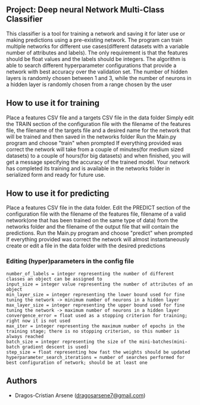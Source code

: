 ## Project: Deep neural Network Multi-Class Classifier

This classifier is a tool for training a network and saving it for later use or making predictions using a pre-existing network.
The program can train multiple networks for different use cases(different datasets with a variable number of attributes and labels). The only requirement is that the features should be float values and the labels should be integers.
The algorithm is able to search different hyperparameter configurations that provide a network with best accuracy over the validation set. The number of hidden layers is randomly chosen between 1 and 3, while the number of neurons in a hidden layer is randomly chosen from a range chosen by the user

## How to use it for training
Place a features CSV file and a targets CSV file in the data folder
Simply edit the TRAIN section of the configuration file with the filename of the features file, the filename of the targets file and a desired name for the network that will be trained and then saved in the networks folder
Run the Main.py program and choose "train" when prompted
If everything provided was correct the network will take from a couple of minutes(for medium sized datasets) to a couple of hours(for big datasets) and when finished, you will get a message specifying the accuracy of the trained model. Your network has completed its training and is available in the networks folder in serialized form and ready for future use.

## How to use it for predicting
Place a features CSV file in the data folder.
Edit the PREDICT section of the configuration file with the filename of the features file, filename of a valid network(one that has been trained on the same type of data) from the networks folder and the filename of the output file that will contain the predictions.
Run the Main.py program and choose "predict" when prompted
If everything provided was correct the network will almost instantaneously create or edit a file in the data folder with the desired predictions

### Editing (hyper)parameters in the config file
    number_of_labels = integer representing the number of different classes an object can be assigned to
    input_size = integer value representing the number of attributes of an object
    min_layer_size = integer representing the lower bound used for fine tuning the network -> minimum number of neurons in a hidden layer
    max_layer_size = integer representing the upper bound used for fine tuning the network -> maximum number of neurons in a hidden layer
    convergence_error = float used as a stopping criterion for training; right now it is not used
    max_iter = integer representing the maximum number of epochs in the training stage; there is no stopping criterion, so this number is always reached
    batch_size = integer representing the size of the mini-batches(mini-batch gradient descent is used)
    step_size = float representing how fast the weights should be updated
    hyperparameter_search_iterations = number of searches performed for best configuration of network; should be at least one

## Authors
* Dragos-Cristian Arsene (dragosarsene7@gmail.com)

